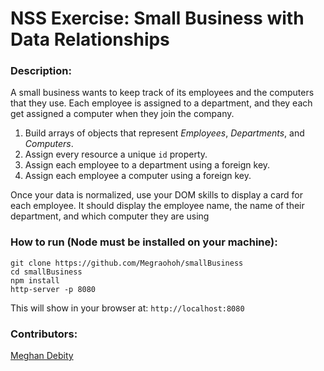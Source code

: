 # NSS Exercise: Small Business with Data Relationships

### Description:
A small business wants to keep track of its employees and the computers that they use. Each employee is assigned to a department, and they each get assigned a computer when they join the company.

1. Build arrays of objects that represent _Employees_, _Departments_, and _Computers_.
1. Assign every resource a unique `id` property.
1. Assign each employee to a department using a foreign key.
1. Assign each employee a computer using a foreign key.

Once your data is normalized, use your DOM skills to display a card for each employee. It should display the employee name, the name of their department, and which computer they are using

<!-- ### Final Result:
> Obviously not a fabulous blog look, but it fulfills the requirements. -->


<!-- ![Screenshot of EDR](https://raw.githubusercontent.com/morecallan/CSS-exercise-articles/master/screenshots/Article.png) -->


### How to run (Node must be installed on your machine):
```
git clone https://github.com/Megraohoh/smallBusiness
cd smallBusiness
npm install 
http-server -p 8080
```

This will show in your browser at:
`http://localhost:8080`

### Contributors:
[Meghan Debity](https://github.com/Megraohoh)